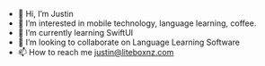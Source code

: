 - 👋 Hi, I’m Justin
- 👀 I’m interested in mobile technology, language learning, coffee.
- 🌱 I’m currently learning SwiftUI
- 💞️ I’m looking to collaborate on Language Learning Software
- 📫 How to reach me justin@liteboxnz.com

<!---
JustinWhiteDeveloper/JustinWhiteDeveloper is a ✨ special ✨ repository because its `README.md` (this file) appears on your GitHub profile.
You can click the Preview link to take a look at your changes.
--->
